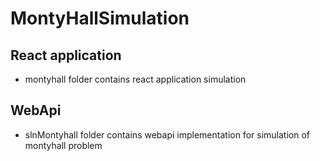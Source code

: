 # MontyHallSimulation

## React application 

- montyhall folder contains react application simulation

## WebApi
- slnMontyhall folder contains webapi implementation for simulation of montyhall problem
